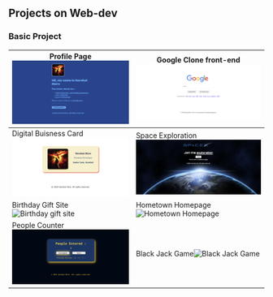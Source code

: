 ## Projects on Web-dev

### Basic Project

|Profile Page![Profile Info Page](./profile_info/pfi_project.png)|Google Clone front-end![Google clone front-end](./google_clone/gc_project.png)|
|--|--|
|Digital Buisness Card![Digital buisness card](./digital_business_card/dbc_project.png)|Space Exploration![Space Exploration](./space_exploration/se_project.png)|
|Birthday Gift Site![Birthday gift site](./birthday_gift_site/bg_project.png)|Hometown Homepage![Hometown Homepage](./Hometown%20homepage/hh_project.png)|
|People Counter![People Counter](./people_counter/pc_project.png)|Black Jack Game![Black Jack Game](./blac_jack_game/bjg_project.png)|

